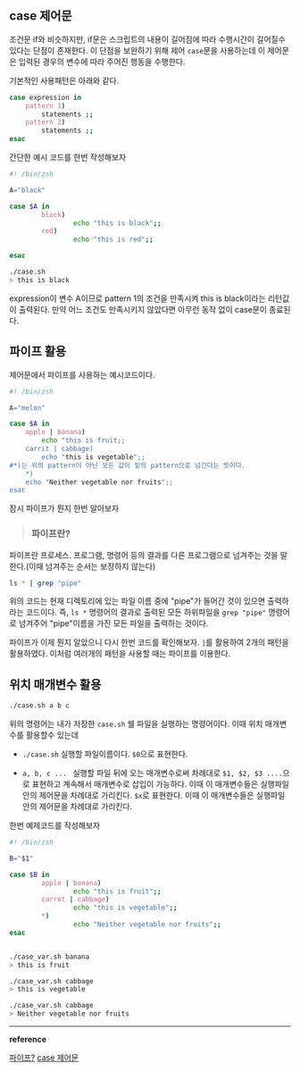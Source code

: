 ## case 제어문
조건문 if와 비슷하지만, if문은 스크립트의 내용이 길어짐에 따라 수행시간이 길어질수 있다는 단점이 존재한다.
이 단점을 보완하기 위해 제어 `case`문을 사용하는데 이 제어문은 입력된 경우의 변수에 따라 주어진 행동을 수행한다.

기본적인 사용패턴은 아래와 같다.

```bash
case expression in
	pattern 1)
    	statements ;;
    pattern 2)
    	statements ;;
esac
```

간단한 예시 코드를 한번 작성해보자

```bash
#! /bin/zsh

A="black"

case $A in
        black)
                echo "this is black";;
        red)
                echo "this is red";;

esac

./case.sh
> this is black
```
expression이 변수 A이므로 pattern 1의 조건을 만족시켜 this is black이라는 리턴값이 출력된다.
만약 어느 조건도 만족시키지 않았다면 아무런 동작 없이 case문이 종료된다.

## 파이프 활용
제어문에서 파이프를 사용하는 예시코드이다.

```bash
#! /bin/zsh

A="melon"

case $A in
	apple | banana)
    	echo "this is fruit;;
    carrit | cabbage)
    	echo "this is vegetable";;
#*)는 위의 pattern이 아닌 모든 값이 밑의 pattern으로 넘긴다는 뜻이다.
    *)
    echo "Neither vegetable nor fruits";;
esac
```

잠시 파이프가 뭔지 한번 알아보자
>### 파이프란?
파이프란 프로세스. 프로그램, 명령어 등의 결과를 다른 프로그램으로 넘겨주는 것을 말한다.(이때 넘겨주는 순서는 보장하지 않는다)
```bash
ls * | grep "pipe"
```
위의 코드는 현재 디렉토리에 있는 파일 이름 중에 "pipe"가 들어간 것이 있으면 출력하라는 코드이다.
즉, `ls *` 명령어의 결과로 출력된 모든 하위파일을 `grep "pipe"` 명령어로 넘겨주어 "pipe"이름을 가진 모든 파일을 출력하는 것이다.

파이프가 이제 뭔지 알았으니 다시 한번 코드를 확인해보자.
`|`를 활용하여 2개의 패턴을 활용하였다. 이처럼 여러개의 패턴을 사용할 때는 파이프를 이용한다.

## 위치 매개변수 활용
```bash
./case.sh a b c
```
위의 명령어는 내가 저장한 `case.sh` 쉘 파일을 실행하는 명령어이다. 
이때 위치 매개변수를 활용할수 있는데

- `./case.sh`
실행할 파일이름이다. `$0`으로 표현한다.

- `a, b, c ... `
실행할 파일 뒤에 오는 매개변수로써 차례대로 `$1, $2, $3 ....`으로 표현하고 계속해서 매개변수로 삽입이 가능하다.
이때 이 매개변수들은 실행파일안의 제어문을 차례대로 가리킨다.
`$x`로 표현한다.
이때 이 매개변수들은 실행파일안의 제어문을 차례대로 가리킨다.

한번 예제코드를 작성해보자

```bash
#! /bin/zsh

B="$1"

case $B in
        apple | banana)
                echo "this is fruit";;
        carrot | cabbage)
                echo "this is vegetable";;
        *)
                echo "Neither vegetable nor fruits";;
esac


./case_var.sh banana
> this is fruit

./case_var.sh cabbage
> this is vegetable

./case_var.sh cabbage
> Neither vegetable nor fruits
```



---
**reference**

[파이프?](https://etloveguitar.tistory.com/21)
[case 제어문](https://rhrhth23.tistory.com/91)



